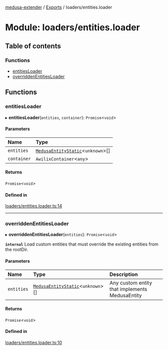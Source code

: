 [medusa-extender](../README.md) / [Exports](../modules.md) / loaders/entities.loader

# Module: loaders/entities.loader

## Table of contents

### Functions

- [entitiesLoader](loaders_entities_loader.md#entitiesloader)
- [overriddenEntitiesLoader](loaders_entities_loader.md#overriddenentitiesloader)

## Functions

### entitiesLoader

▸ **entitiesLoader**(`entities`, `container`): `Promise`<`void`\>

#### Parameters

| Name | Type |
| :------ | :------ |
| `entities` | [`MedusaEntityStatic`](../interfaces/types.MedusaEntityStatic.md)<`unknown`\>[] |
| `container` | `AwilixContainer`<`any`\> |

#### Returns

`Promise`<`void`\>

#### Defined in

[loaders/entities.loader.ts:14](https://github.com/adrien2p/medusa-extender/blob/2b98a6d/src/loaders/entities.loader.ts#L14)

___

### overriddenEntitiesLoader

▸ **overriddenEntitiesLoader**(`entities`): `Promise`<`void`\>

**`internal`**
Load custom entities that must override the existing entities from the rootDir.

#### Parameters

| Name | Type | Description |
| :------ | :------ | :------ |
| `entities` | [`MedusaEntityStatic`](../interfaces/types.MedusaEntityStatic.md)<`unknown`\>[] | Any custom entity that implements MedusaEntity |

#### Returns

`Promise`<`void`\>

#### Defined in

[loaders/entities.loader.ts:10](https://github.com/adrien2p/medusa-extender/blob/2b98a6d/src/loaders/entities.loader.ts#L10)
